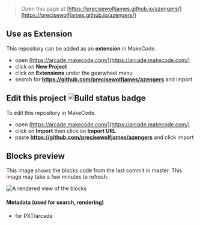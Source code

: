  


> Open this page at [https://precisewolfjames.github.io/azengers/](https://precisewolfjames.github.io/azengers/)

## Use as Extension

This repository can be added as an **extension** in MakeCode.

* open [https://arcade.makecode.com/](https://arcade.makecode.com/)
* click on **New Project**
* click on **Extensions** under the gearwheel menu
* search for **https://github.com/precisewolfjames/azengers** and import

## Edit this project ![Build status badge](https://github.com/precisewolfjames/azengers/workflows/MakeCode/badge.svg)

To edit this repository in MakeCode.

* open [https://arcade.makecode.com/](https://arcade.makecode.com/)
* click on **Import** then click on **Import URL**
* paste **https://github.com/precisewolfjames/azengers** and click import

## Blocks preview

This image shows the blocks code from the last commit in master.
This image may take a few minutes to refresh.

![A rendered view of the blocks](https://github.com/precisewolfjames/azengers/raw/master/.github/makecode/blocks.png)

#### Metadata (used for search, rendering)

* for PXT/arcade
<script src="https://makecode.com/gh-pages-embed.js"></script><script>makeCodeRender("{{ site.makecode.home_url }}", "{{ site.github.owner_name }}/{{ site.github.repository_name }}");</script>

